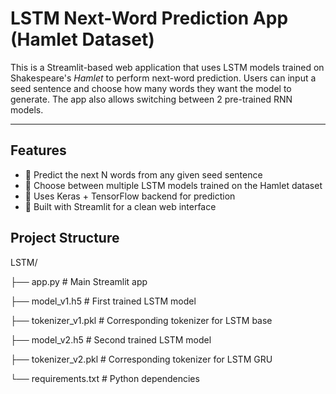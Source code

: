 # LSTM Next-Word Prediction App (Hamlet Dataset)

This is a Streamlit-based web application that uses LSTM models trained on Shakespeare's *Hamlet* to perform next-word prediction. Users can input a seed sentence and choose how many words they want the model to generate. The app also allows switching between 2 pre-trained RNN models.

---

## Features

- 📜 Predict the next N words from any given seed sentence
- 🧠 Choose between multiple LSTM models trained on the Hamlet dataset
- 🧰 Uses Keras + TensorFlow backend for prediction
- 🎨 Built with Streamlit for a clean web interface

## Project Structure
LSTM/

├── app.py # Main Streamlit app

├── model_v1.h5 # First trained LSTM model

├── tokenizer_v1.pkl # Corresponding tokenizer for LSTM base

├── model_v2.h5 # Second trained LSTM model

├── tokenizer_v2.pkl # Corresponding tokenizer for LSTM GRU

└── requirements.txt # Python dependencies
